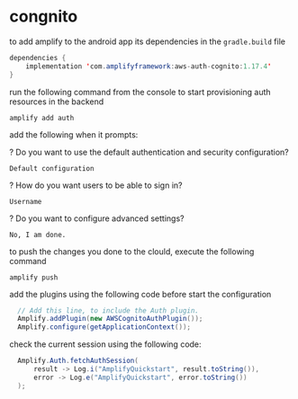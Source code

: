 # congnito

to add amplify to the android app its dependencies in the `gradle.build` file

```java
dependencies {
    implementation 'com.amplifyframework:aws-auth-cognito:1.17.4'
}
```

run the following command from the console to start provisioning auth resources in the backend

`amplify add auth`

add the following when it prompts:

? Do you want to use the default authentication and security configuration?

  `Default configuration`

? How do you want users to be able to sign in?

  `Username`

? Do you want to configure advanced settings?

  `No, I am done.`


to push the changes you done to the clould, execute the following command

`amplify push`

add the plugins using the following code before start the configuration

```java
  // Add this line, to include the Auth plugin.
  Amplify.addPlugin(new AWSCognitoAuthPlugin());
  Amplify.configure(getApplicationContext());
```


check the current session using the following code:

```java
  Amplify.Auth.fetchAuthSession(
      result -> Log.i("AmplifyQuickstart", result.toString()),
      error -> Log.e("AmplifyQuickstart", error.toString())
  );
```